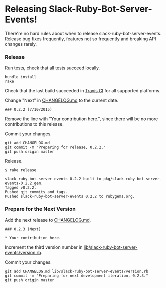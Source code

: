 # Releasing Slack-Ruby-Bot-Server-Events!

There're no hard rules about when to release slack-ruby-bot-server-events. Release bug fixes frequently, features not so frequently and breaking API changes rarely.

### Release

Run tests, check that all tests succeed locally.

```
bundle install
rake
```

Check that the last build succeeded in [Travis CI](https://travis-ci.org/slack-ruby/slack-ruby-bot-server-events) for all supported platforms.

Change "Next" in [CHANGELOG.md](CHANGELOG.md) to the current date.

```
### 0.2.2 (7/10/2015)
```

Remove the line with "Your contribution here.", since there will be no more contributions to this release.

Commit your changes.

```
git add CHANGELOG.md
git commit -m "Preparing for release, 0.2.2."
git push origin master
```

Release.

```
$ rake release

slack-ruby-bot-server-events 0.2.2 built to pkg/slack-ruby-bot-server-events-0.2.2.gem.
Tagged v0.2.2.
Pushed git commits and tags.
Pushed slack-ruby-bot-server-events 0.2.2 to rubygems.org.
```

### Prepare for the Next Version

Add the next release to [CHANGELOG.md](CHANGELOG.md).

```
### 0.2.3 (Next)

* Your contribution here.
```

Increment the third version number in [lib/slack-ruby-bot-server-events/version.rb](lib/slack-ruby-bot-server-events/version.rb).

Commit your changes.

```
git add CHANGELOG.md lib/slack-ruby-bot-server-events/version.rb
git commit -m "Preparing for next development iteration, 0.2.3."
git push origin master
```

